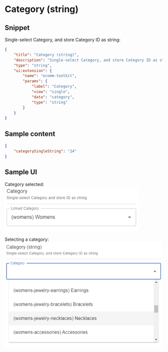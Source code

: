 # Category (string)

## Snippet

Single-select Category, and store Category ID as string:

```json
{
	"title": "Category (string)",
	"description": "Single-select Category, and store Category ID as string",
	"type": "string",
	"ui:extension": {
		"name": "ecomm-toolkit",
		"params": {
			"label": "Category",
			"view": "single",
			"data": "category",
			"type": "string"
		}
	}
}
```

## Sample content

```json
{
	"categorySingleString": "24"
}
```

## Sample UI

Category selected:
![Sample UI](../../media/category-string.png)

Selecting a category:
![Sample UI](../../media/category-string2.png)
